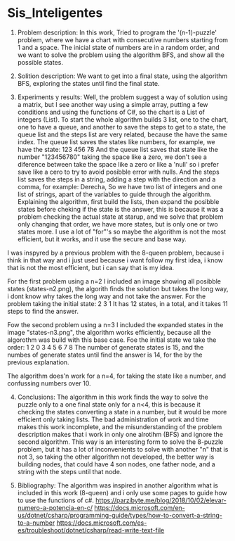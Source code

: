 # Sis_Inteligentes
1. Problem description: In this work, Tried to program the '(n-1)-puzzle' problem, where we have a chart with consecutive numbers starting from 1 and a space. The inicial state of numbers are in a random order, and we want to solve the problem using the algorithm BFS, and show all the possible states.

2. Solition description: We want to get into a final state, using the algorithm BFS, exploring the states until find the final state.

3. Experiments y results: Well, the problem suggest a way of solution using a matrix, but I see another way using a simple array, putting a few conditions and using the functions of C#, so the chart is a List of integers (List<int>).
To start the whole algorithm builds 3 list, one to the chart, one to have a queue, and another to save the steps to get to a state, the queue list and the steps list are very related, because the have the same index.
The queue list saves the states like numbers, for example, we have the state:
123
456
78
And the queue list saves that state like the number "123456780" taking the space like a zero, we don't see a diference between take the space like a zero or like a 'null' so i prefer save like a cero to try to avoid posibble error with nulls.
And the steps list saves the steps in a string, adding a step with the direction and a comma, for example: Derecha, 
So we have two list of integers and one list of strings, apart of the variables to guide through the algorithm.
Explaining the algorithm, first build the lists, then expand the posibble states before cheking if the state is the answer, this is because it was a problem checking the actual state at starup, and we solve that problem only changing that order, we have more states, but is only one or two states more.
I use a lot of "for"'s so maybe the algorithm is not the most efficient, but it works, and it use the secure and base way.

I was inspyred by a previous problem with the 8-queen problem, because i think in that way and i just used because i want follow my first idea, i know that is not the most efficient, but i can say that is my idea.

For the first problem using a n=2
  I included an image showing all posibble states (states-n2.png), the algorith finds the solution but takes the long way, i dont know why takes the long way and not take the answer. For the problem taking the initial state:
  2
3 1
  It has 12 states, in a total, and it takes 11 steps to find the answer.
  
Fow the second problem using a n=3
  I included the expanded states in the image "states-n3.png", the algorithm works efficiently, because all the algorothm was build with this base case.
  Foe the initial state we take the order:
  1 2 0
  3 4 5
  6 7 8
  The number of generate states is 15, and the numbes of generate states until find the answer is 14, for the by the previous explanation. 

The algorithm does'n work for a n=4, for taking the state like a number, and confussing numbers over 10.
  
4. Conclusions: The algorithm in this work finds the way to solve the puzzle only to a one final state only for a n<4, this is because it checking the states converting a state in a number, but it would be more efficient only taking lists.
The bad administration of work and time makes this work incomplete, and the misunderstanding of the problem description makes that i work in only one alrotihm (BFS) and ignore the second algorithm.
This way is an interesting form to solve the 8-puzzle problem, but it has a lot of inconvenients to solve with another "n" that is not 3, so taking the other algorithm not developed, the better way is building nodes, that could have 4 son nodes, one father node, and a string with the steps until that node.                                                                                                                       

5. Bibliography: The algorithm was inspired in another algorithm what is included in this work (8-queen) and i only use some pages to guide how to use the functions of c#.
https://parzibyte.me/blog/2018/10/02/elevar-numero-a-potencia-en-c/
https://docs.microsoft.com/en-us/dotnet/csharp/programming-guide/types/how-to-convert-a-string-to-a-number
https://docs.microsoft.com/es-es/troubleshoot/dotnet/csharp/read-write-text-file 
